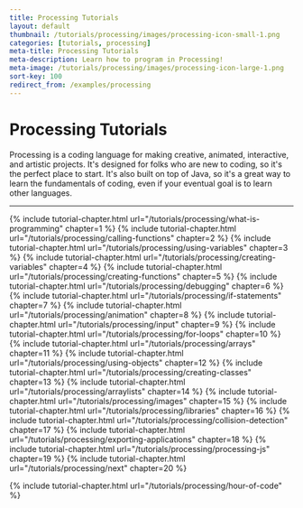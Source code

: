 ```yaml
---
title: Processing Tutorials
layout: default
thumbnail: /tutorials/processing/images/processing-icon-small-1.png
categories: [tutorials, processing]
meta-title: Processing Tutorials
meta-description: Learn how to program in Processing!
meta-image: /tutorials/processing/images/processing-icon-large-1.png
sort-key: 100
redirect_from: /examples/processing
---
```


# Processing Tutorials

Processing is a coding language for making creative, animated, interactive, and artistic projects. It's designed for folks who are new to coding, so it's the perfect place to start. It's also built on top of Java, so it's a great way to learn the fundamentals of coding, even if your eventual goal is to learn other languages.

---

{% include tutorial-chapter.html url="/tutorials/processing/what-is-programming" chapter=1 %}
{% include tutorial-chapter.html url="/tutorials/processing/calling-functions" chapter=2 %}
{% include tutorial-chapter.html url="/tutorials/processing/using-variables" chapter=3 %}
{% include tutorial-chapter.html url="/tutorials/processing/creating-variables" chapter=4 %}
{% include tutorial-chapter.html url="/tutorials/processing/creating-functions" chapter=5 %}
{% include tutorial-chapter.html url="/tutorials/processing/debugging" chapter=6 %}
{% include tutorial-chapter.html url="/tutorials/processing/if-statements" chapter=7 %}
{% include tutorial-chapter.html url="/tutorials/processing/animation" chapter=8 %}
{% include tutorial-chapter.html url="/tutorials/processing/input" chapter=9 %}
{% include tutorial-chapter.html url="/tutorials/processing/for-loops" chapter=10 %}
{% include tutorial-chapter.html url="/tutorials/processing/arrays" chapter=11 %}
{% include tutorial-chapter.html url="/tutorials/processing/using-objects" chapter=12 %}
{% include tutorial-chapter.html url="/tutorials/processing/creating-classes" chapter=13 %}
{% include tutorial-chapter.html url="/tutorials/processing/arraylists" chapter=14 %}
{% include tutorial-chapter.html url="/tutorials/processing/images" chapter=15 %}
{% include tutorial-chapter.html url="/tutorials/processing/libraries" chapter=16 %}
{% include tutorial-chapter.html url="/tutorials/processing/collision-detection" chapter=17 %}
{% include tutorial-chapter.html url="/tutorials/processing/exporting-applications" chapter=18 %}
{% include tutorial-chapter.html url="/tutorials/processing/processing-js" chapter=19 %}
{% include tutorial-chapter.html url="/tutorials/processing/next" chapter=20 %}

{% include tutorial-chapter.html url="/tutorials/processing/hour-of-code" %}
